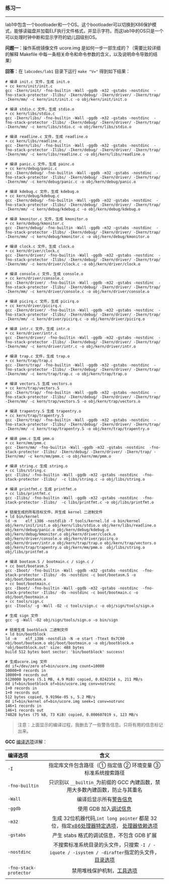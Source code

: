 ### 练习一

---

lab1中包含一个bootloader和一个OS。这个bootloader可以切换到X86保护模式，能够读磁盘并加载ELF执行文件格式，并显示字符。而这lab1中的OS只是一个可以处理时钟中断和显示字符的幼儿园级别OS。

**问题一**：操作系统镜像文件 ucore.img 是如何一步一部生成的？（需要比较详细的解释 Makefile 中每一条相关命令和命令参数的含义，以及说明命令导致的结果）

**回答**：在 `labcodes/lab1` 目录下运行 `make "V="` 得到如下结果：

```shell
# 编译 init.c 文件，生成 init.o 
+ cc kern/init/init.c
gcc -Ikern/init/ -fno-builtin -Wall -ggdb -m32 -gstabs -nostdinc  -fno-stack-protector -Ilibs/ -Ikern/debug/ -Ikern/driver/ -Ikern/trap/ -Ikern/mm/ -c kern/init/init.c -o obj/kern/init/init.o

# 编译 stdio.c 文件，生成 stdio.o
+ cc kern/libs/stdio.c
gcc -Ikern/libs/ -fno-builtin -Wall -ggdb -m32 -gstabs -nostdinc  -fno-stack-protector -Ilibs/ -Ikern/debug/ -Ikern/driver/ -Ikern/trap/ -Ikern/mm/ -c kern/libs/stdio.c -o obj/kern/libs/stdio.o

# 编译 readline.c 文件，生成 readline.o
+ cc kern/libs/readline.c
gcc -Ikern/libs/ -fno-builtin -Wall -ggdb -m32 -gstabs -nostdinc  -fno-stack-protector -Ilibs/ -Ikern/debug/ -Ikern/driver/ -Ikern/trap/ -Ikern/mm/ -c kern/libs/readline.c -o obj/kern/libs/readline.o

# 编译 panic.c 文件，生成 painc.o
+ cc kern/debug/panic.c
gcc -Ikern/debug/ -fno-builtin -Wall -ggdb -m32 -gstabs -nostdinc  -fno-stack-protector -Ilibs/ -Ikern/debug/ -Ikern/driver/ -Ikern/trap/ -Ikern/mm/ -c kern/debug/panic.c -o obj/kern/debug/panic.o

# 编译 kdebug.c 文件，生成 kdebug.o
+ cc kern/debug/kdebug.c
gcc -Ikern/debug/ -fno-builtin -Wall -ggdb -m32 -gstabs -nostdinc  -fno-stack-protector -Ilibs/ -Ikern/debug/ -Ikern/driver/ -Ikern/trap/ -Ikern/mm/ -c kern/debug/kdebug.c -o obj/kern/debug/kdebug.o

# 编译 kmonitor.c 文件，生成 kmonitor.o
+ cc kern/debug/kmonitor.c
gcc -Ikern/debug/ -fno-builtin -Wall -ggdb -m32 -gstabs -nostdinc  -fno-stack-protector -Ilibs/ -Ikern/debug/ -Ikern/driver/ -Ikern/trap/ -Ikern/mm/ -c kern/debug/kmonitor.c -o obj/kern/debug/kmonitor.o

# 编译 clock.c 文件，生成 clock.o
+ cc kern/driver/clock.c
gcc -Ikern/driver/ -fno-builtin -Wall -ggdb -m32 -gstabs -nostdinc  -fno-stack-protector -Ilibs/ -Ikern/debug/ -Ikern/driver/ -Ikern/trap/ -Ikern/mm/ -c kern/driver/clock.c -o obj/kern/driver/clock.o

# 编译 console.c 文件，生成 console.o
+ cc kern/driver/console.c
gcc -Ikern/driver/ -fno-builtin -Wall -ggdb -m32 -gstabs -nostdinc  -fno-stack-protector -Ilibs/ -Ikern/debug/ -Ikern/driver/ -Ikern/trap/ -Ikern/mm/ -c kern/driver/console.c -o obj/kern/driver/console.o

# 编译 picirq.c 文件，生成 picirq.o
+ cc kern/driver/picirq.c
gcc -Ikern/driver/ -fno-builtin -Wall -ggdb -m32 -gstabs -nostdinc  -fno-stack-protector -Ilibs/ -Ikern/debug/ -Ikern/driver/ -Ikern/trap/ -Ikern/mm/ -c kern/driver/picirq.c -o obj/kern/driver/picirq.o

# 编译 intr.c 文件，生成 intr.o
+ cc kern/driver/intr.c
gcc -Ikern/driver/ -fno-builtin -Wall -ggdb -m32 -gstabs -nostdinc  -fno-stack-protector -Ilibs/ -Ikern/debug/ -Ikern/driver/ -Ikern/trap/ -Ikern/mm/ -c kern/driver/intr.c -o obj/kern/driver/intr.o

# 编译 trap.c 文件，生成 trap.o
+ cc kern/trap/trap.c
gcc -Ikern/trap/ -fno-builtin -Wall -ggdb -m32 -gstabs -nostdinc  -fno-stack-protector -Ilibs/ -Ikern/debug/ -Ikern/driver/ -Ikern/trap/ -Ikern/mm/ -c kern/trap/trap.c -o obj/kern/trap/trap.o

# 编译 vectors.S 生成 vectors.o
+ cc kern/trap/vectors.S
gcc -Ikern/trap/ -fno-builtin -Wall -ggdb -m32 -gstabs -nostdinc  -fno-stack-protector -Ilibs/ -Ikern/debug/ -Ikern/driver/ -Ikern/trap/ -Ikern/mm/ -c kern/trap/vectors.S -o obj/kern/trap/vectors.o

# 编译 trapentry.S 生成 trapentry.o
+ cc kern/trap/trapentry.S
gcc -Ikern/trap/ -fno-builtin -Wall -ggdb -m32 -gstabs -nostdinc  -fno-stack-protector -Ilibs/ -Ikern/debug/ -Ikern/driver/ -Ikern/trap/ -Ikern/mm/ -c kern/trap/trapentry.S -o obj/kern/trap/trapentry.o

# 编译 pmm.c 生成 pmm.o
+ cc kern/mm/pmm.c
gcc -Ikern/mm/ -fno-builtin -Wall -ggdb -m32 -gstabs -nostdinc  -fno-stack-protector -Ilibs/ -Ikern/debug/ -Ikern/driver/ -Ikern/trap/ -Ikern/mm/ -c kern/mm/pmm.c -o obj/kern/mm/pmm.o

# 编译 string.c 生成 string.o
+ cc libs/string.c
gcc -Ilibs/ -fno-builtin -Wall -ggdb -m32 -gstabs -nostdinc  -fno-stack-protector -Ilibs/  -c libs/string.c -o obj/libs/string.o

# 编译 printfmt.c 生成 printfmt.o
+ cc libs/printfmt.c
gcc -Ilibs/ -fno-builtin -Wall -ggdb -m32 -gstabs -nostdinc  -fno-stack-protector -Ilibs/  -c libs/printfmt.c -o obj/libs/printfmt.o

# 链接生成的所有目标文件，并生成 kernel 二进制文件
+ ld bin/kernel
ld -m    elf_i386 -nostdlib -T tools/kernel.ld -o bin/kernel  obj/kern/init/init.o obj/kern/libs/stdio.o obj/kern/libs/readline.o obj/kern/debug/panic.o obj/kern/debug/kdebug.o obj/kern/debug/kmonitor.o obj/kern/driver/clock.o obj/kern/driver/console.o obj/kern/driver/picirq.o obj/kern/driver/intr.o obj/kern/trap/trap.o obj/kern/trap/vectors.o obj/kern/trap/trapentry.o obj/kern/mm/pmm.o  obj/libs/string.o obj/libs/printfmt.o

# 编译 bootasm.S / bootmain.c / sign.c / 
+ cc boot/bootasm.S
gcc -Iboot/ -fno-builtin -Wall -ggdb -m32 -gstabs -nostdinc  -fno-stack-protector -Ilibs/ -Os -nostdinc -c boot/bootasm.S -o obj/boot/bootasm.o
+ cc boot/bootmain.c
gcc -Iboot/ -fno-builtin -Wall -ggdb -m32 -gstabs -nostdinc  -fno-stack-protector -Ilibs/ -Os -nostdinc -c boot/bootmain.c -o obj/boot/bootmain.o
+ cc tools/sign.c
gcc -Itools/ -g -Wall -O2 -c tools/sign.c -o obj/sign/tools/sign.o

# 生成 sign 文件
gcc -g -Wall -O2 obj/sign/tools/sign.o -o bin/sign

# 链接生成 bootblock 二进制文件
+ ld bin/bootblock
ld -m    elf_i386 -nostdlib -N -e start -Ttext 0x7C00 obj/boot/bootasm.o obj/boot/bootmain.o -o obj/bootblock.o
'obj/bootblock.out' size: 488 bytes
build 512 bytes boot sector: 'bin/bootblock' success!

# 生成ucore.img 文件
dd if=/dev/zero of=bin/ucore.img count=10000
10000+0 records in
10000+0 records out
5120000 bytes (5.1 MB, 4.9 MiB) copied, 0.0242314 s, 211 MB/s
dd if=bin/bootblock of=bin/ucore.img conv=notrunc
1+0 records in
1+0 records out
512 bytes copied, 9.9196e-05 s, 5.2 MB/s
dd if=bin/kernel of=bin/ucore.img seek=1 conv=notrunc
146+1 records in
146+1 records out
74828 bytes (75 kB, 73 KiB) copied, 0.000607019 s, 123 MB/s
```

> 注意：上面显示的编译过程，我删去了一些警告信息。只将有用的信息标记出来。

**GCC** [编译选项](https://gcc.gnu.org/onlinedocs/gcc/C-Dialect-Options.html#C-Dialect-Options)详解：

| 编译选项               |                             含义                             |
| :--------------------- | :----------------------------------------------------------: |
| `-I`                   |  指定库文件包含路径（① 指定值 ② 环境变量 ③ 标准系统搜索路径  |
| `-fno-builtin`         | 只识别以 `__builtin_`为前缀的 GCC 內建函数，禁用大多数內建函数，防止与其重名 |
| `-Wall`                | 编译后显示所有[警告信息](https://gcc.gnu.org/onlinedocs/gcc/Warning-Options.html#Warning-Options) |
| `-ggdb`                | 使用 GDB 加入[调试信息](https://gcc.gnu.org/onlinedocs/gcc/Debugging-Options.html#Debugging-Options) |
| `-m32`                 | 生成 32位机器代码,`int long pointer` 都是 32 位，指定[x86处理器特定选项](https://gcc.gnu.org/onlinedocs/gcc/x86-Options.html#x86-Options)， [处理器依赖选项](https://gcc.gnu.org/onlinedocs/gcc/Submodel-Options.html#Submodel-Options) |
| `-gstabs`              |          产生 stabs 格式的调试信息，不包含 GDB 扩展          |
| `-nostdinc`            | 不搜索标准系统目录的头文件，只搜索 `-I / -iquote / -isystem / -dirafter`指定的头文件， [目录选项](https://gcc.gnu.org/onlinedocs/gcc/Directory-Options.html#Directory-Options) |
| `-fno-stack-protector` | 禁用堆栈保护机制，[工具选项](https://gcc.gnu.org/onlinedocs/gcc/Instrumentation-Options.html#Instrumentation-Options) |
|                        |                                                              |

